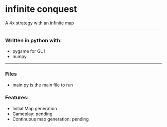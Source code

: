 # infinite conquest
A 4x strategy with an infinite map
 - - - -
### Written in python with:
 - pygame for GUI
 - numpy

 - - - -
### Files
 - main.py is the main file to run

### Features:
 - Initial Map generation
 - Gameplay: pending
 - Continuous map generation: pending
